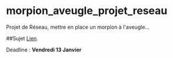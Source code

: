 # morpion_aveugle_projet_reseau
Projet de Réseau, mettre en place un morpion à l'aveugle...

##Sujet
[Lien](http://dept-info.labri.fr/~thibault/Reseau/sujet.pdf).

Deadline : **Vendredi 13 Janvier**

